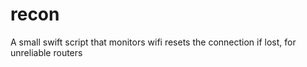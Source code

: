 # recon
A small swift script that monitors wifi resets the connection if lost, for unreliable routers
